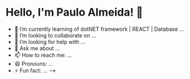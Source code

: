 # Hello, I'm Paulo Almeida! 👋




- 🌱 I’m currently learning of dotNET framework  | REACT | Database  ...
- 👯 I’m looking to collaborate on ...
- 🤔 I’m looking for help with ...
- 💬 Ask me about ...
- 📫 How to reach me: ...
- 😄 Pronouns: ...
- ⚡ Fun fact: ...
-->
